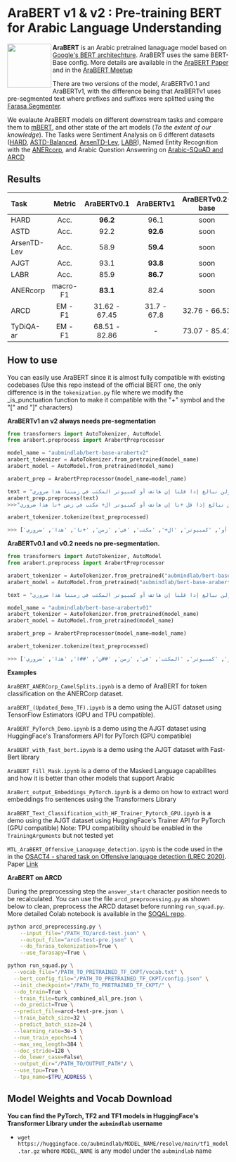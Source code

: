 # AraBERT v1 & v2 : Pre-training BERT for Arabic Language Understanding
<img src="https://github.com/aub-mind/arabert/blob/master/arabert_logo.png" width="100" align="left"/>

**AraBERT** is an Arabic pretrained lanaguage model based on [Google's BERT architechture](https://github.com/google-research/bert). AraBERT uses the same BERT-Base config. More details are available in the [AraBERT Paper](https://arxiv.org/abs/2003.00104v2) and in the [AraBERT Meetup](https://github.com/WissamAntoun/pydata_khobar_meetup)

There are two versions of the model, AraBERTv0.1 and AraBERTv1, with the difference being that AraBERTv1 uses pre-segmented text where prefixes and suffixes were splitted using the [Farasa Segmenter](http://alt.qcri.org/farasa/segmenter.html).


We evalaute AraBERT models on different downstream tasks and compare them to [mBERT]((https://github.com/google-research/bert/blob/master/multilingual.md)), and other state of the art models (*To the extent of our knowledge*). The Tasks were Sentiment Analysis on 6 different datasets ([HARD](https://github.com/elnagara/HARD-Arabic-Dataset), [ASTD-Balanced](https://www.aclweb.org/anthology/D15-1299), [ArsenTD-Lev](https://staff.aub.edu.lb/~we07/Publications/ArSentD-LEV_Sentiment_Corpus.pdf), [LABR](https://github.com/mohamedadaly/LABR)), Named Entity Recognition with the [ANERcorp](http://curtis.ml.cmu.edu/w/courses/index.php/ANERcorp), and Arabic Question Answering on [Arabic-SQuAD and ARCD](https://github.com/husseinmozannar/SOQAL)


## Results
Task | Metric | AraBERTv0.1 | AraBERTv1 | AraBERTv0.2-base | AraBERTv2-Base | AraBERTv0.2-large | AraBERTv2-large| AraELECTRA-Base
:---|:---:|:---:|:---:|:---:|:---:|:---:|:---:|:---:|
HARD |Acc.|**96.2**|96.1|soon|soon|soon|soon|soon
ASTD |Acc.|92.2|**92.6**|soon|soon|soon|soon|soon
ArsenTD-Lev|Acc.|58.9|**59.4**|soon|soon|soon|soon|soon
AJGT|Acc.|93.1|**93.8**|soon|soon|soon|soon|soon
LABR|Acc.|85.9|**86.7**|soon|soon|soon|soon|soon
ANERcorp|macro-F1|**83.1**|82.4|soon|soon|soon|soon|soon
ARCD|EM - F1|31.62 - 67.45|31.7 - 67.8|32.76 - 66.53|31.34 - 67.23|36.89 - **71.32**|34.19 - 68.12|**37.03** - 71.22
TyDiQA-ar|EM - F1|68.51 - 82.86|- |73.07 - 85.41|-|73.72 - 86.03|-|**74.91 - 86.68**


## How to use

You can easily use AraBERT since it is almost fully compatible with existing codebases (Use this repo instead of the official BERT one, the only difference is in the ```tokenization.py``` file where we modify the _is_punctuation function to make it compatible with the "+" symbol and the "[" and "]" characters)


**AraBERTv1 an v2  always needs pre-segmentation**
```python
from transformers import AutoTokenizer, AutoModel
from arabert.preprocess import ArabertPreprocessor

model_name = "aubmindlab/bert-base-arabertv2"
arabert_tokenizer = AutoTokenizer.from_pretrained(model_name)
arabert_model = AutoModel.from_pretrained(model_name)

arabert_prep = ArabertPreprocessor(model_name=model_name)

text = "ولن نبالغ إذا قلنا إن هاتف أو كمبيوتر المكتب في زمننا هذا ضروري"
arabert_prep.preprocess(text)
>>>"و+ لن نبالغ إذا قل +نا إن هاتف أو كمبيوتر ال+ مكتب في زمن +نا هذا ضروري"

arabert_tokenizer.tokenize(text_preprocessed)

>>> ['و+', 'لن', 'نبال', '##غ', 'إذا', 'قل', '+نا', 'إن', 'هاتف', 'أو', 'كمبيوتر', 'ال+', 'مكتب', 'في', 'زمن', '+نا', 'هذا', 'ضروري']
```

**AraBERTv0.1 and v0.2 needs no pre-segmentation.**
```python
from transformers import AutoTokenizer, AutoModel
from arabert.preprocess import ArabertPreprocessor

arabert_tokenizer = AutoTokenizer.from_pretrained("aubmindlab/bert-base-arabertv01",do_lower_case=False)
arabert_model = AutoModel.from_pretrained("aubmindlab/bert-base-arabertv01")

text = "ولن نبالغ إذا قلنا إن هاتف أو كمبيوتر المكتب في زمننا هذا ضروري"

model_name = "aubmindlab/bert-base-arabertv01"
arabert_tokenizer = AutoTokenizer.from_pretrained(model_name)
arabert_model = AutoModel.from_pretrained(model_name)

arabert_prep = ArabertPreprocessor(model_name=model_name)

arabert_tokenizer.tokenize(text_preprocessed)

>>> ['ولن', 'ن', '##بالغ', 'إذا', 'قلنا', 'إن', 'هاتف', 'أو', 'كمبيوتر', 'المكتب', 'في', 'زمن', '##ن', '##ا', 'هذا', 'ضروري']
```

**Examples**

`AraBERT_ANERCorp_CamelSplits.ipynb` is a demo of AraBERT for token classification on the ANERCorp dataset.

`araBERT_(Updated_Demo_TF).ipynb` is a demo using the AJGT dataset using TensorFlow Estimators (GPU and TPU compatible).

`AraBERT_PyTorch_Demo.ipynb` is a demo using the AJGT dataset using HuggingFace's Transformers API for PyTorch (GPU compatible)

`AraBERT_with_fast_bert.ipynb` is a demo using the AJGT dataset with Fast-Bert library

`AraBERT_Fill_Mask.ipynb` is a demo of the Masked Language capabilites and how it is better than other models that support Arabic

`AraBert_output_Embeddings_PyTorch.ipynb` is a demo on how to extract word embeddings fro sentences using the Transformers Library

`AraBERT_Text_Classification_with_HF_Trainer_Pytorch_GPU.ipynb` is a demo using the AJGT dataset using HuggingFace's Trainer API for PyTorch (GPU compatible) Note: TPU compatibility should be enabled in the `TrainingArguments` but not tested yet

`MTL_AraBERT_Offensive_Lanaguage_detection.ipynb`  is the code used in the in the [OSACT4 - shared task on Offensive language detection (LREC 2020)](http://edinburghnlp.inf.ed.ac.uk/workshops/OSACT4/). Paper [Link](https://www.aclweb.org/anthology/2020.osact-1.16/)

**AraBERT on ARCD**

During the preprocessing step the ```answer_start``` character position needs to be recalculated. You can use the file ```arcd_preprocessing.py``` as shown below to clean, preprocess the ARCD dataset before running ```run_squad.py```. More detailed Colab notebook is available in the [SOQAL repo](https://github.com/husseinmozannar/SOQAL).
```bash
python arcd_preprocessing.py \
    --input_file="/PATH_TO/arcd-test.json" \
    --output_file="arcd-test-pre.json" \
    --do_farasa_tokenization=True \
    --use_farasapy=True \
```
```bash
python run_squad.py \
  --vocab_file="/PATH_TO_PRETRAINED_TF_CKPT/vocab.txt" \
  --bert_config_file="/PATH_TO_PRETRAINED_TF_CKPT/config.json" \
  --init_checkpoint="/PATH_TO_PRETRAINED_TF_CKPT/" \
  --do_train=True \
  --train_file=turk_combined_all_pre.json \
  --do_predict=True \
  --predict_file=arcd-test-pre.json \
  --train_batch_size=32 \
  --predict_batch_size=24 \
  --learning_rate=3e-5 \
  --num_train_epochs=4 \
  --max_seq_length=384 \
  --doc_stride=128 \
  --do_lower_case=False\
  --output_dir="/PATH_TO/OUTPUT_PATH"/ \
  --use_tpu=True \
  --tpu_name=$TPU_ADDRESS \
```
## Model Weights and Vocab Download

**You can find the PyTorch, TF2 and TF1 models in HuggingFace's Transformer Library under the ```aubmindlab``` username**

- `wget https://huggingface.co/aubmindlab/MODEL_NAME/resolve/main/tf1_model.tar.gz` where `MODEL_NAME` is any model under the `aubmindlab` name
